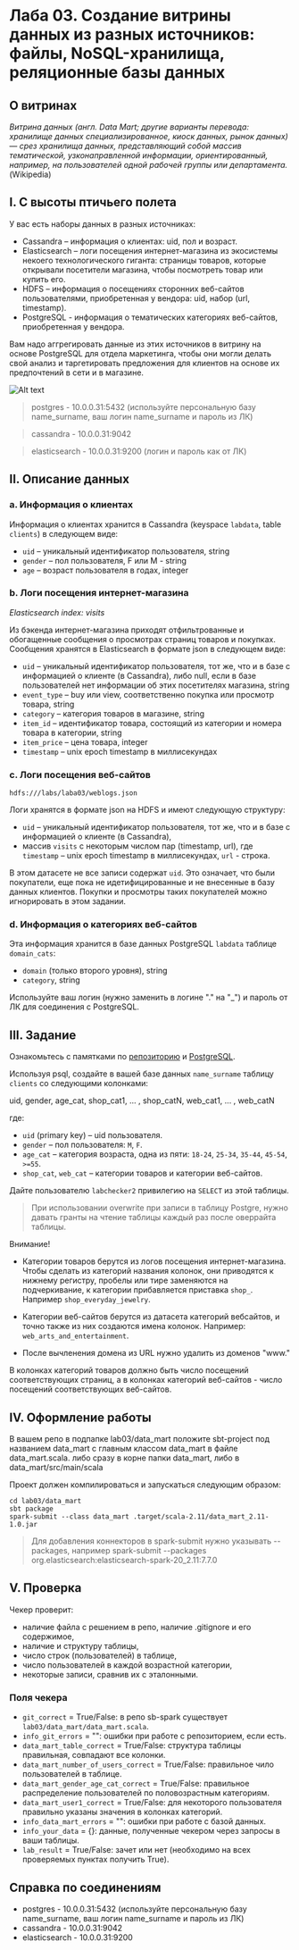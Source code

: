 
# Лаба 03. Создание витрины данных из разных источников: файлы, NoSQL-хранилища, реляционные базы данных

## О витринах

_Витрина данных (англ. Data Mart; другие варианты перевода: хранилище данных специализированное, киоск данных, рынок данных) — срез хранилища данных, представляющий собой массив тематической, узконаправленной информации, ориентированный, например, на пользователей одной рабочей группы или департамента._ (Wikipedia)

## I. С высоты птичьего полета

У вас есть наборы данных в разных источниках:

* Cassandra – информация о клиентах: uid, пол и возраст.
* Elasticsearch – логи посещения интернет-магазина из экосистемы некоего технологического гиганта: страницы товаров, которые открывали посетители магазина, чтобы посмотреть товар или купить его.
* HDFS – информация о посещениях сторонних веб-сайтов пользователями, приобретенная у вендора: uid, набор (url, timestamp). 
* PostgreSQL - информация о тематических категориях веб-сайтов, приобретенная у вендора.

Вам надо аггрегировать данные из этих источников в витрину на основе PostgreSQL для отдела маркетинга, чтобы они могли делать свой анализ и таргетировать предложения для клиентов на основе их предпочтений в сети и в магазине.

![Alt text](images/img3.png?raw=true "Архитектура")

> postgres - 10.0.0.31:5432 (используйте персональную базу name_surname, ваш логин name_surname и пароль из ЛК)

> cassandra - 10.0.0.31:9042

> elasticsearch - 10.0.0.31:9200 (логин и пароль как от ЛК)

## II. Описание данных

### a. Информация о клиентах

Информация о клиентах хранится в Cassandra (keyspace `labdata`, table `clients`) в следующем виде:

* `uid` – уникальный идентификатор пользователя, string
* `gender` – пол пользователя, F или M - string
* `age` – возраст пользователя в годах, integer

### b. Логи посещения интернет-магазина

*Elasticsearch index: visits*

Из бэкенда интернет-магазина приходят отфильтрованные и обогащенные сообщения о просмотрах страниц товаров и покупках. Сообщения хранятся в Elasticsearch в формате json в следующем виде:

* `uid` – уникальный идентификатор пользователя, тот же, что и в базе с информацией о клиенте (в Cassandra), либо null, если в базе пользователей нет информации об этих посетителях магазина, string
* `event_type` – buy или view, соответственно покупка или просмотр товара, string
* `category` – категория товаров в магазине, string
* `item_id` – идентификатор товара, состоящий из категории и номера товара в категории, string
* `item_price` – цена товара, integer
* `timestamp` – unix epoch timestamp в миллисекундах

### c. Логи посещения веб-сайтов

`hdfs:///labs/laba03/weblogs.json`

Логи хранятся в формате json на HDFS и имеют следующую структуру:

* `uid` – уникальный идентификатор пользователя, тот же, что и в базе с информацией о клиенте (в Cassandra),
* массив `visits` c некоторым числом пар (timestamp, url), где `timestamp` – unix epoch timestamp в миллисекундах, `url` - строка.

В этом датасете не все записи содержат `uid`. Это означает, что были покупатели, еще пока не идетифицированные и не внесенные в базу данных клиентов. Покупки и просмотры таких покупателей можно игнорировать в этом задании.

### d. Информация о категориях веб-сайтов

Эта информация хранится в базе данных PostgreSQL `labdata` таблице `domain_cats`:

* `domain` (только второго уровня), string
* `category`, string 

Используйте ваш логин (нужно заменить в логине "." на "_") и пароль от ЛК для соединения с PostgreSQL.

## III. Задание 

Ознакомьтесь с памятками по [репозиторию](Github_Repo.md) и [PostgreSQL](PostgreSQL.md).

Используя psql, создайте в вашей базе данных `name_surname` таблицу `clients`  со следующими колонками:

uid, gender, age_cat, shop_cat1, ... , shop_catN, web_cat1, ... , web_catN

где:
* `uid` (primary key) – uid пользователя.
* `gender` – пол пользователя: `M`, `F`.
* `age_cat` – категория возраста, одна из пяти: `18-24`, `25-34`, `35-44`, `45-54`, `>=55`.
* `shop_cat`, `web_cat` – категории товаров и категории веб-сайтов.

Дайте пользователю `labchecker2` привилегию на `SELECT` из этой таблицы.
> При использовании overwrite при записи в таблицу Postgre, нужно давать гранты на чтение таблицы каждый раз после оверрайта таблицы.

Внимание! 

* Категории товаров берутся из логов посещения интернет-магазина. Чтобы сделать из категорий названия колонок, они приводятся к нижнему регистру, пробелы или тире заменяются на подчеркивание, к категории прибавляется приставка `shop_`. Например  `shop_everyday_jewelry`.

* Категории веб-сайтов берутся из датасета категорий вебсайтов, и точно также из них создаются имена колонок. Например: `web_arts_and_entertainment`.
* После вычленения домена из URL нужно удалить из доменов "www."

В колонках категорий товаров должно быть число посещений соответствующих страниц, а в колонках категорий веб-сайтов - число посещений соответствующих веб-сайтов.


## IV. Оформление работы

В вашем репо в подпапке lab03/data_mart положите sbt-project под названием data_mart с главным классом data_mart в файле data_mart.scala. либо сразу в корне папки data_mart, либо в data_mart/src/main/scala

Проект должен компилироваться и запускаться следующим образом:

```
cd lab03/data_mart
sbt package
spark-submit --class data_mart .target/scala-2.11/data_mart_2.11-1.0.jar 
```
> Для добавления коннекторов в spark-submit нужно указывать --packages, например spark-submit --packages org.elasticsearch:elasticsearch-spark-20_2.11:7.7.0

## V. Проверка

Чекер проверит:
* наличие файла с решением в репо, наличие .gitignore и его содержимое,
* наличие и структуру таблицы,
* число строк (пользователей) в таблице,
* число пользователей в каждой возрастной категории,
* некоторые записи, сравнив их с эталонными.

### Поля чекера

* `git_correct` = Тrue/False: в репо sb-spark существует `lab03/data_mart/data_mart.scala`.
* `info_git_errors` = "": ошибки при работе с репозиторием, если есть.
* `data_mart_table_correct` = Тrue/False: структура таблицы правильная, совпадают все колонки.
* `data_mart_number_of_users_correct` = Тrue/False: правильное чило пользователей в таблице.
* `data_mart_gender_age_cat_correct` = Тrue/False: правильное распределение пользователей по половозрастным категориям.
* `data_mart_user1_correct` = Тrue/False: для некоторого пользователя правильно указаны значения в колонках категорий.
* `info_data_mart_errors` = "": ошибки при работе с базой данных.
* `info_your_data` = {}: данные, полученные чекером через запросы в ваши таблицы.
* `lab_result` = True/False: зачет или нет (необходимо на всех проверяемых пунктах получить True).

## Справка по соединениям

* postgres - 10.0.0.31:5432 (используйте персональную базу name_surname, ваш логин name_surname и пароль из ЛК)
* cassandra - 10.0.0.31:9042
* elasticsearch - 10.0.0.31:9200